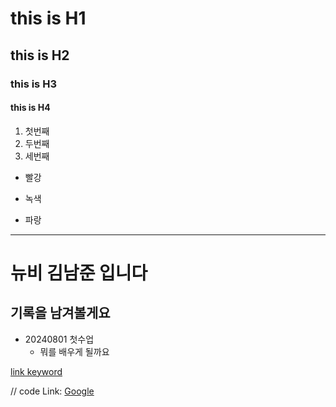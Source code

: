 # this is H1
## this is H2
### this is H3
#### this is H4


1. 첫번째
1. 두번째
1. 세번째

* 빨강
- 녹색
+ 파랑

---

# 뉴비 김남준 입니다
## 기록을 남겨볼게요

* 20240801 첫수업
    - 뭐를 배우게 될까요


[link keyword][id]

[id]: URL "Optional Title here"

// code
Link: [Google][googlelink]

[googlelink]: https:google.com "Go google"